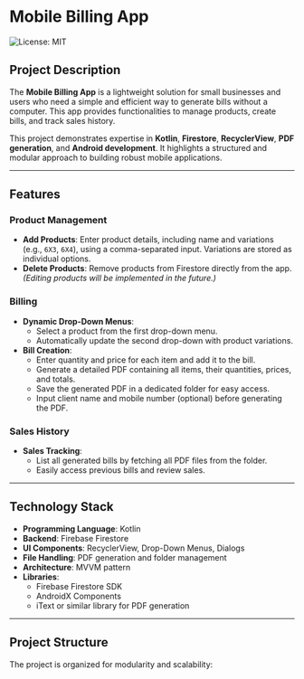 # **Mobile Billing App**

![License: MIT](https://img.shields.io/badge/License-MIT-green)

## **Project Description**

The **Mobile Billing App** is a lightweight solution for small businesses and users who need a simple and efficient way to generate bills without a computer. This app provides functionalities to manage products, create bills, and track sales history.

This project demonstrates expertise in **Kotlin**, **Firestore**, **RecyclerView**, **PDF generation**, and **Android development**. It highlights a structured and modular approach to building robust mobile applications.

---

## **Features**

### **Product Management**
- **Add Products**: Enter product details, including name and variations (e.g., `6X3`, `6X4`), using a comma-separated input. Variations are stored as individual options.
- **Delete Products**: Remove products from Firestore directly from the app. *(Editing products will be implemented in the future.)*

### **Billing**
- **Dynamic Drop-Down Menus**:
  - Select a product from the first drop-down menu.
  - Automatically update the second drop-down with product variations.
- **Bill Creation**:
  - Enter quantity and price for each item and add it to the bill.
  - Generate a detailed PDF containing all items, their quantities, prices, and totals.
  - Save the generated PDF in a dedicated folder for easy access.
  - Input client name and mobile number (optional) before generating the PDF.

### **Sales History**
- **Sales Tracking**:
  - List all generated bills by fetching all PDF files from the folder.
  - Easily access previous bills and review sales.

---

## **Technology Stack**
- **Programming Language**: Kotlin
- **Backend**: Firebase Firestore
- **UI Components**: RecyclerView, Drop-Down Menus, Dialogs
- **File Handling**: PDF generation and folder management
- **Architecture**: MVVM pattern
- **Libraries**:
  - Firebase Firestore SDK
  - AndroidX Components
  - iText or similar library for PDF generation

---

## **Project Structure**
The project is organized for modularity and scalability:

